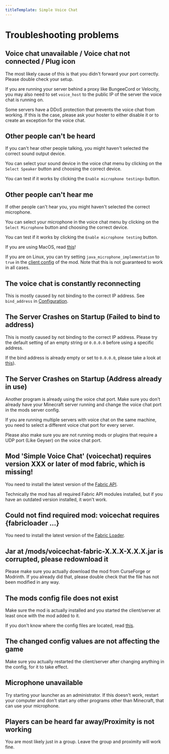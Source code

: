 ```yaml
---
titleTemplate: Simple Voice Chat
---
```


# Troubleshooting problems

## Voice chat unavailable / Voice chat not connected / Plug icon

The most likely cause of this is that you didn't forward your port correctly.
Please double check your setup.


If you are running your server behind a proxy like BungeeCord or Velocity,
you may also need to set `voice_host` to the public IP of the server the voice chat is running on.


Some servers have a DDoS protection that prevents the voice chat from working.
If this is the case, please ask your hoster to either disable it or to create an exception for the voice chat.

## Other people can't be heard

If you can't hear other people talking, you might haven't selected the correct sound output device.


You can select your sound device in the voice chat menu by clicking on the `Select Speaker` button and choosing the correct device.


You can test if it works by clicking the `Enable microphone testing<` button.

## Other people can't hear me

If other people can't hear you, you might haven't selected the correct microphone.


You can select your microphone in the voice chat menu by clicking on the `Select Microphone` button and choosing the correct device.


You can test if it works by clicking the `Enable microphone testing` button.


If you are using MacOS, read [this](macos.md)!


If you are on Linux, you can try setting `java_microphone_implementation` to `true` in the [client config](configuration.md) of the mod.
Note that this is not guaranteed to work in all cases.

## The voice chat is constantly reconnecting

This is mostly caused by not binding to the correct IP address.
See `bind_address` in [Configuration](configuration.md).

## The Server Crashes on Startup (Failed to bind to address)

This is mostly caused by not binding to the correct IP address.
Please try the default setting of an empty string or `0.0.0.0` before using a specific address.


If the bind address is already empty or set to `0.0.0.0`, please take a look at [this](#the-server-crashes-on-startup-address-already-in-use)).

## The Server Crashes on Startup (Address already in use)

Another program is already using the voice chat port.
Make sure you don't already have your Minecraft server running and change the voice chat port in the mods server config.


If you are running multiple servers with voice chat on the same machine, you need to select a different voice chat port for every server.


Please also make sure you are not running mods or plugins that require a UDP port (Like Geyser) on the voice chat port.

## Mod 'Simple Voice Chat' (voicechat) requires version XXX or later of mod fabric, which is missing!

You need to install the latest version of the [Fabric API](https://www.curseforge.com/minecraft/mc-mods/fabric-api/files/all).

Technically the mod has all required Fabric API modules installed, but if you have an outdated version installed, it won't work.

## Could not find required mod: voicechat requires {fabricloader ...}

You need to install the latest version of the [Fabric Loader](https://fabricmc.net/use/).

## Jar at /mods/voicechat-fabric-X.X.X-X.X.X.jar is corrupted, please redownload it

Please make sure you actually download the mod from CurseForge or Modrinth.
If you already did that, please double check that the file has not been modified in any way.

## The mods config file does not exist

Make sure the mod is actually installed and you started the client/server at least once with the mod added to it.

If you don't know where the config files are located, read [this](configuration.md).

## The changed config values are not affecting the game

Make sure you actually restarted the client/server after changing anything in the config, for it to take effect.

## Microphone unavailable

Try starting your launcher as an administrator. If this doesn't work,
restart your computer and don't start any other programs other than Minecraft,
that can use your microphone.

## Players can be heard far away/Proximity is not working

You are most likely just in a group. Leave the group and proximity will work fine.


<ClientOnly>
    <WikiTracker name="troubleshooting"/>
</ClientOnly>
